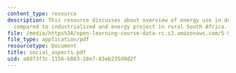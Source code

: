 ```yaml
---
content_type: resource
description: This resource discusses about overview of energy use in developing countries
  compared to industrialized and energy project in rural South Africa.
file: /media/https%3A/open-learning-course-data-rc.s3.amazonaws.com/5-92-energy-environment-and-society-spring-2007/a8973f3c1156b88328e783eb235d0d2f_social_aspects.pdf
file_type: application/pdf
resourcetype: Document
title: social_aspects.pdf
uid: a8973f3c-1156-b883-28e7-83eb235d0d2f
---
```

